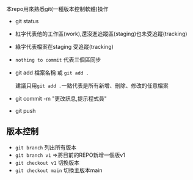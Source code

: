 本repo用來熟悉git(一種版本控制軟體)操作

- git status

 - 紅字代表他的工作區(work),還沒進追蹤區(staging)也未受追蹤(tracking)

 - 綠字代表檔案在staging 受追蹤(tracking)

 - `nothing to commit` 代表三個區同步

- git add 檔案名稱 或 `git add .`

  建議只用`git add .`一點代表是所有新增、刪除、修改的任意檔案

- git commit -m "更改訊息,提示程式員"

- git push

## 版本控制

- `git branch` 列出所有版本
- `git branch v1` =>將目前的REPO新增一個版v1
- `git checkout v1` 切換版本
- `git checkout main` 切換主版本main